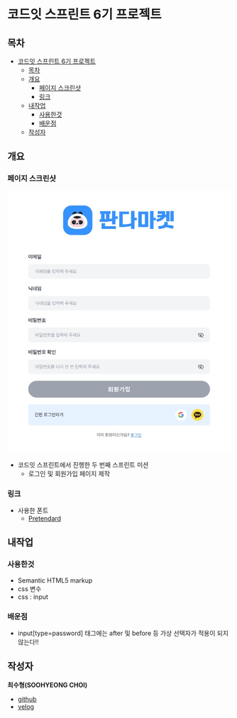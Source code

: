 # 코드잇 스프린트 6기 프로젝트

## 목차

- [코드잇 스프린트 6기 프로젝트](#코드잇-스프린트-6기-프로젝트)
  - [목차](#목차)
  - [개요](#개요)
    - [페이지 스크린샷](#페이지-스크린샷)
    - [링크](#링크)
  - [내작업](#내작업)
    - [사용한것](#사용한것)
    - [배운점](#배운점)
  - [작성자](#작성자)

## 개요

### 페이지 스크린샷

![메인 이미지](images/thumbnail2.jpg)

- 코드잇 스프린트에서 진행한 두 번째 스프린트 미션
  - 로그인 및 회원가입 페이지 제작

### 링크

- 사용한 폰트
  - [Pretendard](https://github.com/orioncactus/pretendard)

## 내작업

### 사용한것

- Semantic HTML5 markup
- css 변수
- css : input

### 배운점

- input[type=password] 태그에는 after 및 before 등 가상 선택자가 적용이 되지 않는다!!

## 작성자

**최수형(SOOHYEONG CHOI)**

- [github](https://github.com/User850413)
- [velog](https://velog.io/@user850413)
